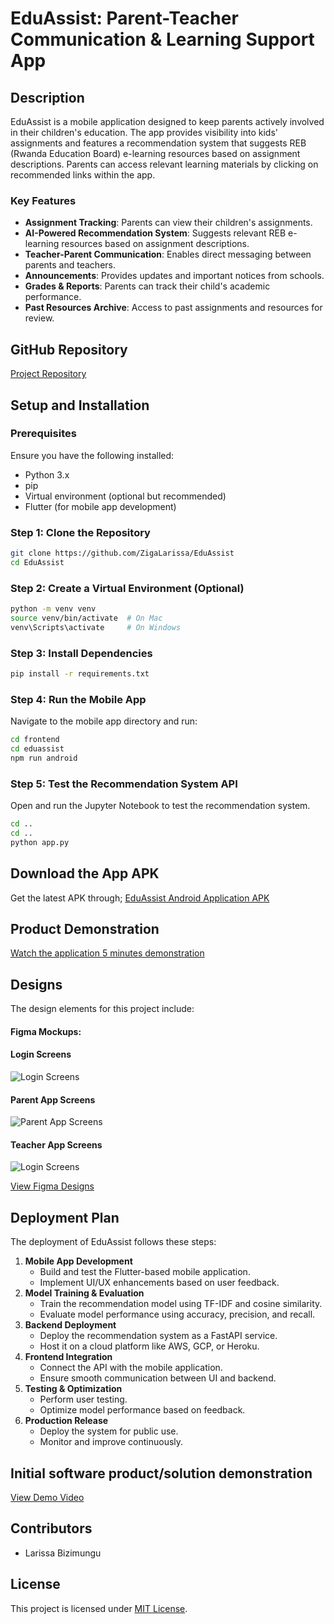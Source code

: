 # EduAssist: Parent-Teacher Communication & Learning Support App

## Description
EduAssist is a mobile application designed to keep parents actively involved in their children's education. The app provides visibility into kids' assignments and features a recommendation system that suggests REB (Rwanda Education Board) e-learning resources based on assignment descriptions. Parents can access relevant learning materials by clicking on recommended links within the app. 

### Key Features
- **Assignment Tracking**: Parents can view their children's assignments.
- **AI-Powered Recommendation System**: Suggests relevant REB e-learning resources based on assignment descriptions.
- **Teacher-Parent Communication**: Enables direct messaging between parents and teachers.
- **Announcements**: Provides updates and important notices from schools.
- **Grades & Reports**: Parents can track their child's academic performance.
- **Past Resources Archive**: Access to past assignments and resources for review.

## GitHub Repository
[Project Repository](https://github.com/ZigaLarissa/EduAssist)

## Setup and Installation

### Prerequisites
Ensure you have the following installed:
- Python 3.x
- pip
- Virtual environment (optional but recommended)
- Flutter (for mobile app development)

### Step 1: Clone the Repository
```bash
git clone https://github.com/ZigaLarissa/EduAssist
cd EduAssist
```

### Step 2: Create a Virtual Environment (Optional)
```bash
python -m venv venv
source venv/bin/activate  # On Mac
venv\Scripts\activate     # On Windows
```

### Step 3: Install Dependencies
```bash
pip install -r requirements.txt
```

### Step 4: Run the Mobile App
Navigate to the mobile app directory and run:
```bash
cd frontend
cd eduassist
npm run android
```

### Step 5: Test the Recommendation System API
Open and run the Jupyter Notebook to test the recommendation system.
```bash
cd ..
cd ..
python app.py
```

## Download the App APK
Get the latest APK through;
[EduAssist Android Application APK](https://expo.dev/accounts/larissa_ziga/projects/eduassist/builds/c331cf10-323e-498b-afaf-7e206d0506b3)

## Product Demonstration
[Watch the application 5 minutes demonstration](https://www.loom.com/share/cba2565100a445c49c7ab5c326f01d36?sid=2f1ba35b-0107-4a2e-9b35-f7d3d7245ed1)

## Designs
The design elements for this project include:

#### Figma Mockups: 

#### Login Screens
![Login Screens](designs/login_screens.png)

#### Parent App Screens
![Parent App Screens](designs/parentapp_screens.png)

#### Teacher App Screens
![Login Screens](designs/teacherapp_screens.png)


[View Figma Designs](https://www.figma.com/design/uViFFozXs86d6exWbJa9h5/EduAssist?node-id=42-18814&t=C1dwlhU5RPK0E38c-1)

## Deployment Plan
The deployment of EduAssist follows these steps:
1. **Mobile App Development**
   - Build and test the Flutter-based mobile application.
   - Implement UI/UX enhancements based on user feedback.
2. **Model Training & Evaluation**
   - Train the recommendation model using TF-IDF and cosine similarity.
   - Evaluate model performance using accuracy, precision, and recall.
3. **Backend Deployment**
   - Deploy the recommendation system as a FastAPI service.
   - Host it on a cloud platform like AWS, GCP, or Heroku.
4. **Frontend Integration**
   - Connect the API with the mobile application.
   - Ensure smooth communication between UI and backend.
5. **Testing & Optimization**
   - Perform user testing.
   - Optimize model performance based on feedback.
6. **Production Release**
   - Deploy the system for public use.
   - Monitor and improve continuously.

## Initial software product/solution demonstration

[View Demo Video](https://drive.google.com/file/d/1dklFcMEPbwWeEf0dYE4nII3zdAj5Yn9f/view?usp=sharing)


## Contributors
- Larissa Bizimungu

## License
This project is licensed under [MIT License](LICENSE).

